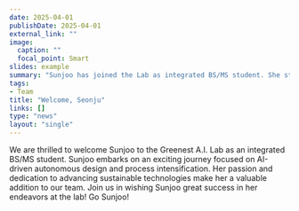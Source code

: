 ```yaml
---
date: 2025-04-01
publishDate: 2025-04-01
external_link: ""
image:
  caption: ""
  focal_point: Smart
slides: example
summary: "Sunjoo has joined the Lab as integrated BS/MS student. She starts a long journey on AI-driven autonomous design and process intensification. Go Sunjoo!"
tags:
- Team
title: "Welcome, Seonju"
links: []
type: "news"
layout: "single"
---
```

We are thrilled to welcome Sunjoo to the Greenest A.I. Lab as an integrated BS/MS student. Sunjoo embarks on an exciting journey focused on AI-driven autonomous design and process intensification. Her passion and dedication to advancing sustainable technologies make her a valuable addition to our team. Join us in wishing Sunjoo great success in her endeavors at the lab! Go Sunjoo! 